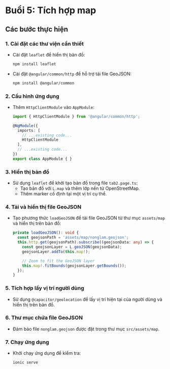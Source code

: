 # Buổi 5: Tích hợp map

## Các bước thực hiện

### 1. Cài đặt các thư viện cần thiết
- Cài đặt `leaflet` để hiển thị bản đồ:
  ```bash
  npm install leaflet
  ```
- Cài đặt `@angular/common/http` để hỗ trợ tải file GeoJSON:
  ```bash
  npm install @angular/common
  ```

### 2. Cấu hình ứng dụng
- Thêm `HttpClientModule` vào `AppModule`:
  ```typescript
  import { HttpClientModule } from '@angular/common/http';

  @NgModule({
    imports: [
      // ...existing code...
      HttpClientModule
    ],
    // ...existing code...
  })
  export class AppModule { }
  ```

### 3. Hiển thị bản đồ
- Sử dụng `leaflet` để khởi tạo bản đồ trong file `tab2.page.ts`:
  - Tạo bản đồ với `L.map` và thêm lớp nền từ OpenStreetMap.
  - Thêm marker cố định tại một vị trí cụ thể.

### 4. Tải và hiển thị file GeoJSON
- Tạo phương thức `loadGeoJSON` để tải file GeoJSON từ thư mục `assets/map` và hiển thị trên bản đồ:
  ```typescript
  private loadGeoJSON(): void {
    const geojsonPath = 'assets/map/nonglam.geojson';
    this.http.get(geojsonPath).subscribe((geojsonData: any) => {
      const geojsonLayer = L.geoJSON(geojsonData);
      geojsonLayer.addTo(this.map!);

      // Zoom to fit the GeoJSON layer
      this.map!.fitBounds(geojsonLayer.getBounds());
    });
  }
  ```

### 5. Tích hợp lấy vị trí người dùng
- Sử dụng `@capacitor/geolocation` để lấy vị trí hiện tại của người dùng và hiển thị trên bản đồ.

### 6. Thư mục chứa file GeoJSON
- Đảm bảo file `nonglam.geojson` được đặt trong thư mục `src/assets/map`.

### 7. Chạy ứng dụng
- Khởi chạy ứng dụng để kiểm tra:
  ```bash
  ionic serve
  ```

